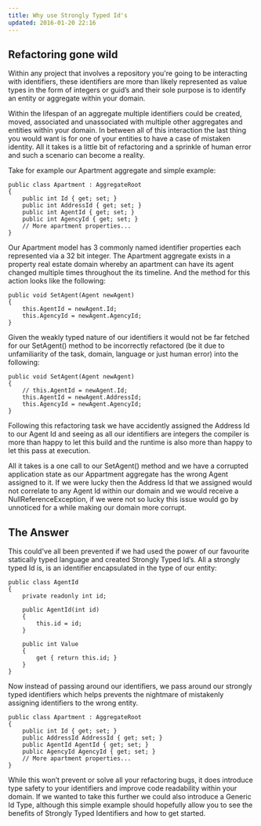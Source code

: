 ```yaml
---
title: Why use Strongly Typed Id's
updated: 2016-01-20 22:16
---
```


## Refactoring gone wild

Within any project that involves a repository you're going to be interacting with identifiers, these identifiers are more than likely represented as value types in the form of integers or guid’s and their sole purpose is to identify an entity or aggregate within your domain. 

Within the lifespan of an aggregate multiple identifiers could be created, moved, associated and unassociated with multiple other aggregates and entities within your domain. In between all of this interaction the last thing you would want is for one of your entities to have a case of mistaken identity. All it takes is a little bit of refactoring and a sprinkle of human error and such a scenario can become a reality.

Take for example our Apartment aggregate and simple example:

```
public class Apartment : AggregateRoot
{
    public int Id { get; set; }
    public int AddressId { get; set; }
    public int AgentId { get; set; }
    public int AgencyId { get; set; }
    // More apartment properties...
}    
```

Our Apartment model has 3 commonly named identifier properties each represented via a 32 bit integer. The Apartment aggregate exists in a property real estate domain whereby an apartment can have its agent changed multiple times throughout the its timeline. And the method for this action looks like the following:

```
public void SetAgent(Agent newAgent)
{
    this.AgentId = newAgent.Id;
    this.AgencyId = newAgent.AgencyId;  
}
```

Given the weakly typed nature of our identifiers it would not be far fetched for our SetAgent() method to be incorrectly refactored (be it due to unfamiliarity of the task, domain, language or just human error) into the following:

```
public void SetAgent(Agent newAgent)
{
    // this.AgentId = newAgent.Id;
    this.AgentId = newAgent.AddressId;
    this.AgencyId = newAgent.AgencyId;    
}
```

Following this refactoring task we have accidently assigned the Address Id to our Agent Id and seeing as all our identifiers are integers the compiler is more than happy to let this build and the runtime is also more than happy to let this pass at execution. 

All it takes is a one call to our SetAgent() method and we have a corrupted application state as our Appartment aggregate has the wrong Agent assigned to it. If we were lucky then the Address Id that we assigned would not correlate to any Agent Id within our domain and we would receive a NullReferenceException, if we were not so lucky this issue would go by unnoticed for a while making our domain more corrupt. 

## The Answer

This could've all been prevented if we had used the power of our favourite statically typed language and created Strongly Typed Id’s. All a strongly typed Id is, is an identifier encapsulated in the type of our entity:

```
public class AgentId
{
    private readonly int id;
    
    public AgentId(int id)
    {
        this.id = id;
    }
    
    public int Value 
    { 
        get { return this.id; }
    }          
}    
```

Now instead of passing around our identifiers, we pass around our strongly typed identifiers which helps prevents the nightmare of mistakenly assigning identifiers to the wrong entity.

```
public class Apartment : AggregateRoot
{
    public int Id { get; set; }
    public AddressId AddressId { get; set; }
    public AgentId AgentId { get; set; }
    public AgencyId AgencyId { get; set; }
    // More apartment properties...
}  
```

While this won’t prevent or solve all your refactoring bugs, it does introduce type safety to your identifiers and improve code readability within your domain. If we wanted to take this further we could also introduce a Generic Id Type, although this simple example should hopefully allow you to see the benefits of Strongly Typed Identifiers and how to get started.    



